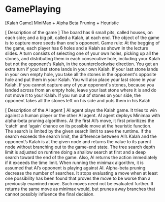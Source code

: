 # GamePlaying
[Kalah Game] MiniMax + Alpha Beta Pruning + Heuristic


[ Description of the game ]
The board has 6 small pits, called houses, on each side; and a big pit, called a Kalah, at each end. The object of the game is to capture more seeds than one's opponent.
Game rule:
At the begging of the game, each player has 6 holes and a Kalah as shown in the lecture slides.
A turn consists of selecting one of your own holes, picking up all the stones, and distributing them in each consecutive hole, including your Kalah but not the opponent's Kalah, in the counterclockwise direction.
You get an extra turn if your last stone lands in your own Kalah.
If your last stone lands in your own empty hole, you take all the stones in the opponent's opposite hole and put them in your Kalah. You will also place your last stone in your Kalah. If you cannot capture any of your opponent's stones, because you landed across from an empty hole, leave your last stone where it is and do not move it to your Kalah.
If you run out of stones on your side, the opponent takes all the stones left on his side and puts them in his Kalah


[ Description of the AI agent ]
AI agent plays the Kalah game. It tries to win against a human player or the other AI agent. AI agent deploys Minimax with alpha-beta pruning algorithms. At the first AI’s move, it first prioritizes the ‘catch’ and ‘again’ chance on its possible move at the heuristic function. The search is limited by the given search limit to save the runtime. If the search exceeds the search limit, the difference between AI’s Kalah and the opponent’s Kalah is at the given node and returns the value to its parent node without branching out to the game-end state. The tree search depth limit is adjusted on runtime doing a shallow search at first and a deep search toward the end of the game. Also, AI returns the action immediately if it exceeds the time limit.
When running the minimax algorithm, it is assumed that AI’s opponent is playing against AI. Alpha-beta pruning decrease the number of searches. It stops evaluating a move when at least one possibility has been found that proves the move to be worse than a previously examined move. Such moves need not be evaluated further. It returns the same move as minimax would, but prunes away branches that cannot possibly influence the final decision.
